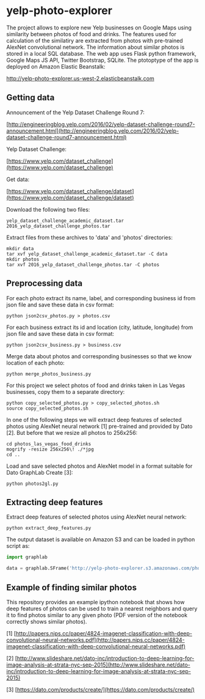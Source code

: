 # yelp-photo-explorer

The project allows to explore new Yelp businesses on Google Maps using similarity between photos of food and drinks. The features used for calculation of the similatiry are extracted from photos with pre-trained AlexNet convolutional network. The information about similar photos is stored in a local SQL database. The web app uses Flask python framework, Google Maps JS API, Twitter Bootstrap, SQLite. The ptotoptype of the app is deployed on Amazon Elastic Beanstalk:

http://yelp-photo-explorer.us-west-2.elasticbeanstalk.com

## Getting data

Announcement of the Yelp Dataset Challenge Round 7:

[http://engineeringblog.yelp.com/2016/02/yelp-dataset-challenge-round7-announcement.html](http://engineeringblog.yelp.com/2016/02/yelp-dataset-challenge-round7-announcement.html)

Yelp Dataset Challenge:

[https://www.yelp.com/dataset_challenge](https://www.yelp.com/dataset_challenge)

Get data:

[https://www.yelp.com/dataset_challenge/dataset](https://www.yelp.com/dataset_challenge/dataset)

Download the following two files:

```
yelp_dataset_challenge_academic_dataset.tar
2016_yelp_dataset_challenge_photos.tar
```

Extract files from these archives to 'data' and 'photos' directories:

```
mkdir data
tar xvf yelp_dataset_challenge_academic_dataset.tar -C data
mkdir photos
tar xvf 2016_yelp_dataset_challenge_photos.tar -C photos
```

## Preprocessing data

For each photo extract its name, label, and corresponding business id from json file and save these data in csv format:

```
python json2csv_photos.py > photos.csv
```

For each business extract its id and location (city, latitude, longitude) from json file and save these data in csv format:

```
python json2csv_business.py > business.csv
```

Merge data about photos and corresponding businesses so that we know location of each photo:

```
python merge_photos_business.py
```

For this project we select photos of food and drinks taken in Las Vegas businesses, copy them to a separate directory:

```
python copy_selected_photos.py > copy_selected_photos.sh
source copy_selected_photos.sh
```

In one of the following steps we will extract deep features of selected photos using AlexNet neural network [1] pre-trained and provided by Dato [2]. But before that we resize all photos to 256x256:

```
cd photos_las_vegas_food_drinks
mogrify -resize 256x256\! ./*jpg
cd ..
```

Load and save selected photos and AlexNet model in a format suitable for Dato GraphLab Create [3]:

```
python photos2gl.py
```

## Extracting deep features

Extract deep features of selected photos using AlexNet neural network:

```
python extract_deep_features.py
```

The output dataset is available on Amazon S3 and can be loaded in python script as:

```python
import graphlab

data = graphlab.SFrame('http://yelp-photo-explorer.s3.amazonaws.com/photos_deep_features.gl')
```

## Example of finding similar photos

This repository provides an example ipython notebook that shows how deep features of photos can be used to train a nearest neighbors and query it to find photos similar to any given photo (PDF version of the notebook correctly shows similar photos).


[1] [http://papers.nips.cc/paper/4824-imagenet-classification-with-deep-convolutional-neural-networks.pdf](http://papers.nips.cc/paper/4824-imagenet-classification-with-deep-convolutional-neural-networks.pdf)

[2] [http://www.slideshare.net/dato-inc/introduction-to-deep-learning-for-image-analysis-at-strata-nyc-sep-2015](http://www.slideshare.net/dato-inc/introduction-to-deep-learning-for-image-analysis-at-strata-nyc-sep-2015)

[3] [https://dato.com/products/create/](https://dato.com/products/create/)
